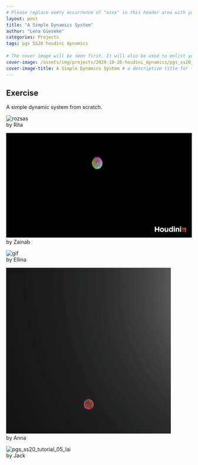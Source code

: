 ```yaml
---
# Please replace every occurrence of "xxxx" in this header area with your personal information.
layout: post
title: "A Simple Dynamics System"
author: "Lena Gieseke"
categories: Projects
tags: pgs SS20 houdini dynamics

# The cover image will be seen first. It will also be used to enlist your project amonst others.
cover-image: /assets/img/projects/2020-10-26-houdini_dynamics/pgs_ss20_tutorial_05_lai.png # choose your desired image file format — must be supported by web browsers — only one
cover-image-title: A Simple Dynamics System # a descriptive title for the image
---
```


## Exercise

A simple dynamic system from scratch.  

![rozsas](/assets/img/projects/2020-10-26-houdini_dynamics/rozsas.gif)  
by Rita  

![pgs_ss20_tutorial_05_tariq](/assets/img/projects/2020-10-26-houdini_dynamics/pgs_ss20_tutorial_05_tariq.gif)  
by Zainab  


![gif](/assets/img/projects/2020-10-26-houdini_dynamics/gif.gif)  
by Ellina  


![pgs_ss20_tutorial_05_eschenbacher_02](/assets/img/projects/2020-10-26-houdini_dynamics/pgs_ss20_tutorial_05_eschenbacher_02.gif)  
by Anna  

![pgs_ss20_tutorial_05_lai](/assets/img/projects/2020-10-26-houdini_dynamics/pgs_ss20_tutorial_05_lai.gif)  
by Jack  




